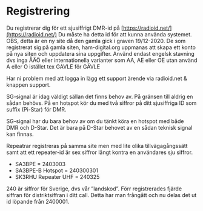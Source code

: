 # Registrering

Du registrerar dig för ett sjusiffrigt DMR-id på [https://radioid.net/](https://radioid.net/) Du måste ha detta id för att kunna använda systemet. OBS, detta är en ny site då den gamla gick i graven 19/12-2020. De som registrerat sig på gamla siten, ham-digital.org uppmanas att skapa ett konto på nya siten och uppdatera sina uppgifter. Använd endast engelsk stavning dvs inga ÅÄÖ eller internationella varianter som AA, AE eller OE utan använd A eller O istället tex GAVLE för GÄVLE

Har ni problem med att logga in lägg ett support ärende via radioid.net & knappen support.

SG-signal är idag väldigt sällan det finns behov av. På gränsen till aldrig en sådan behövs. På en hotspot kör du med två siffror på ditt sjusiffriga ID som suffix (Pi-Star) för DMR.

SG-signal har du bara behov av om du tänkt köra en hotspot med både DMR och D-Star. Det är bara på D-Star behovet av en sådan teknisk signal kan finnas.

Repeatrar registreras på samma site men med lite olika tillvägagångssätt samt att ett repeater-id är sex siffror långt kontra en användares sju siffror.

* SA3BPE = 2403003
* SA3BPE-B Hotspot = 240300301
* SK3RHU Repeater UHF = 240325

240 är siffror för Sverige, dvs vår ”landskod”. Förr registrerades fjärde siffran för distriktsiffran i ditt call. Detta har man frångått och nu delas det ut id löpande från 2400001.
